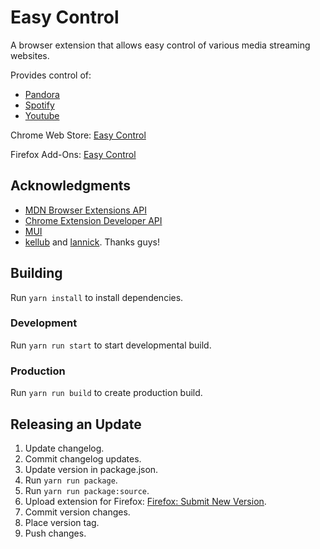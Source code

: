 # Easy Control
A browser extension that allows easy control of various media streaming websites.

Provides control of:
* [Pandora](http://www.pandora.com/)
* [Spotify](https://play.spotify.com/)
* [Youtube](https://www.youtube.com/)

Chrome Web Store: [Easy Control](https://chrome.google.com/webstore/detail/easy-control/oanebiaiakkpfipgnkpmcpkjfnclbgfi)

Firefox Add-Ons: [Easy Control](https://addons.mozilla.org/en-US/firefox/addon/easy-control/)


## Acknowledgments
* [MDN Browser Extensions API](https://developer.mozilla.org/en-US/docs/Mozilla/Add-ons/WebExtensions)
* [Chrome Extension Developer API](https://developer.chrome.com/extensions/api_index)
* [MUI](https://mui.com/)
* [kellub](https://github.com/kellub) and [lannick](https://github.com/lannick). Thanks guys!


## Building
Run `yarn install` to install dependencies.

### Development
Run `yarn run start` to start developmental build.

### Production
Run `yarn run build` to create production build.

## Releasing an Update
1. Update changelog.
1. Commit changelog updates.
1. Update version in package.json.
1. Run `yarn run package`.
1. Run `yarn run package:source`.
1. Upload extension for Firefox: [Firefox: Submit New Version](https://addons.mozilla.org/en-US/developers/addon/easy-control/versions/submit/).
1. Commit version changes.
1. Place version tag.
1. Push changes.
